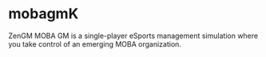 # mobagmK
ZenGM MOBA GM is a single-player eSports management simulation where you take control of an emerging MOBA organization. 
